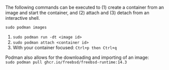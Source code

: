 The following commands can be executed to (1) create a container from an image and start the container, and (2) attach and (3) detach from an interactive shell.

```sudo podman images```
1. ```sudo podman run -dt <image id>```
2. ```sudo podman attach <container id>```
3. With your container focused: ```Ctrl+p then Ctrl+q```

Podman also allows for the downloading and importing of an image:<br>
```sudo podman pull ghcr.io/freebsd/freebsd-runtime:14.3```

